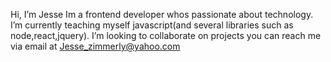  Hi, I’m Jesse
Im a frontend developer whos passionate about technology.
 I’m currently teaching myself javascript(and several libraries such as node,react,jquery).
 I’m looking to collaborate on projects 
 you can reach me via email at Jesse_zimmerly@yahoo.com



